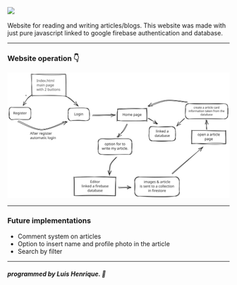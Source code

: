 <img src="./_images-readme/image-project.jpg"></img>

Website for reading and writing articles/blogs.
This website was made with just pure javascript linked to google firebase authentication and database.

---

### Website operation 👇


<img src="./_images-readme/diagram-library.svg"></img>

---

### Future implementations
- Comment system on articles
- Option to insert name and profile photo in the article
- Search by filter

---

#####  programmed by Luis Henrique. 🖖